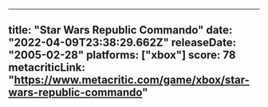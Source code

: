 
---
title: "Star Wars Republic Commando"
date: "2022-04-09T23:38:29.662Z"
releaseDate: "2005-02-28"
platforms: ["xbox"]
score: 78
metacriticLink: "https://www.metacritic.com/game/xbox/star-wars-republic-commando"
---
